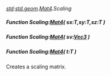 _[std](../../modules/std/std-module.md):[std.geom](../../modules/std/std-geom.md).[Mat4<T>](../../modules/std/std-geom-mat4.md).Scaling_
##### Function Scaling:[Mat4](../../modules/std/std-geom-mat4.md)<T>( sx:T,sy:T,sz:T )
##### Function Scaling:[Mat4](../../modules/std/std-geom-mat4.md)<T>( sv:[Vec3](../../modules/std/std-geom-vec3.md)<T> )
##### Function Scaling:[Mat4](../../modules/std/std-geom-mat4.md)<T>( t:T )
Creates a scaling matrix.
